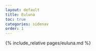 ```yaml
---
layout: default
title: Euluna
toc: true
categories: sidenav
order: 1
---
```


{% include_relative pages/euluna.md %}
